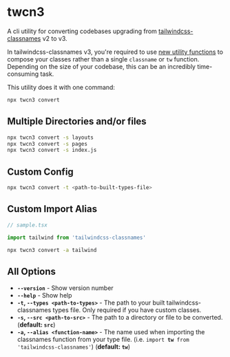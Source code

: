 # twcn3

A cli utility for converting codebases upgrading from [tailwindcss-classnames](https://www.npmjs.com/package/tailwindcss-classnames) v2 to v3.

In tailwindcss-classnames v3, you're required to use [new utility functions](https://github.com/muhammadsammy/tailwindcss-classnames/issues/293) to compose your classes rather than a single `classname` or `tw` function. Depending on the size of your codebase, this can be an incredibly time-consuming task.

This utility does it with one command:

```bash
npx twcn3 convert
```

## Multiple Directories and/or files

```bash
npx twcn3 convert -s layouts
npx twcn3 convert -s pages
npx twcn3 convert -s index.js
```

## Custom Config

```bash
npx twcn3 convert -t <path-to-built-types-file>
```

## Custom Import Alias

```jsx
// sample.tsx

import tailwind from 'tailwindcss-classnames'
```

```bash
npx twcn3 convert -a tailwind
```

## All Options

- **`--version`** - Show version number
- **`--help`** - Show help
- **`-t`, `--types <path-to-types>`** - The path to your built tailwindcss-classnames types file. Only required if you have custom classes.
- **`-s`, `--src <path-to-src>`** - The path to a directory or file to be converted.
(**default: `src`**)
- **`-a`, `--alias <function-name>`** - The name used when importing the classnames function from your type file. (i.e. <code>import <strong>tw</strong> from 'tailwindcss-classnames'</code>) (**default: `tw`**)